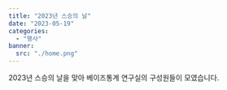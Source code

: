 ```yaml
---
title: "2023년 스승의 날"
date: "2023-05-19"
categories:
  - "행사"
banner:
  src: "./home.png"
---
```


2023년 스승의 날을 맞아 베이즈통계 연구실의 구성원들이 모였습니다.

